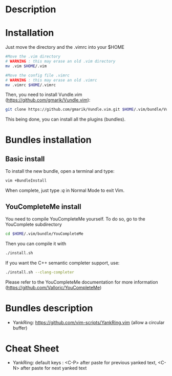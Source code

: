 # Description

# Installation

Just move the directory and the .vimrc into your $HOME

```bash
#Move the .vim directory
# WARNING : this may erase an old .vim directory
mv .vim $HOME/.vim

#Move the config file .vimrc
# WARNING : this may erase an old .vimrc 
mv .vimrc $HOME/.vimrc
```

Then, you need to install Vundle.vim (https://github.com/gmarik/Vundle.vim):

```bash
git clone https://github.com/gmarik/Vundle.vim.git $HOME/.vim/bundle/Vundle.vim
```

This being done, you can install all the plugins (bundles).

# Bundles installation

## Basic install

To install the new bundle, open a terminal and type:

```bash
vim +BundleInstall
```

When complete, just type *:q* in Normal Mode to exit Vim.

## YouCompleteMe install

You need to compile YouCompleteMe yourself. To do so, go to the YouComplete subdirectory

```bash
cd $HOME/.vim/bundle/YouCompleteMe
```

Then you can compile it with

```bash
./install.sh
```

If you want the C++ semantic completer support, use:

```bash
./install.sh --clang-completer
```

Please refer to the YouCompleteMe documentation for more information (https://github.com/Valloric/YouCompleteMe)

# Bundles description

- YankRing: https://github.com/vim-scripts/YankRing.vim (allow a circular buffer)

# Cheat Sheet 

- YankRing: default keys : \<C-P\> after paste for previous yanked text, \<C-N\> after paste for next yanked text
